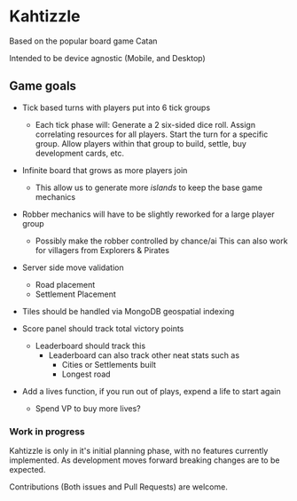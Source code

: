 # Kahtizzle

Based on the popular board game Catan

Intended to be device agnostic (Mobile, and Desktop)

## Game goals

* Tick based turns with players put into 6 tick groups
  * Each tick phase will:
      Generate a 2 six-sided dice roll.
      Assign correlating resources for all players.
      Start the turn for a specific group.
      Allow players within that group to build, settle, buy development cards, etc.

* Infinite board that grows as more players join
  * This allow us to generate more *islands* to keep the base game mechanics

* Robber mechanics will have to be slightly reworked for a large player group
  * Possibly make the robber controlled by chance/ai
    This can also work for villagers from Explorers & Pirates

* Server side move validation
  * Road placement
  * Settlement Placement
* Tiles should be handled via MongoDB geospatial indexing
* Score panel should track total victory points
  * Leaderboard should track this
    * Leaderboard can also track other neat stats such as
      * Cities or Settlements built
      * Longest road
* Add a lives function, if you run out of plays, expend a life to start again
  * Spend VP to buy more lives?

### Work in progress

Kahtizzle is only in it's initial planning phase, with no features currently
implemented. As development moves forward breaking changes are to be expected.

Contributions (Both issues and Pull Requests) are welcome.
